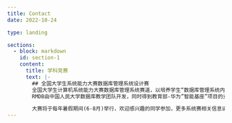 ```yaml
---
title: Contact
date: 2022-10-24

type: landing

sections:
  - block: markdown
    id: section-1
    content:
      title: 学科竞赛
      text: |-
        ## 全国大学生系统能力大赛数据库管理系统设计赛
        全国大学生计算机系统能力大赛数据库管理系统赛道，以培养学生“数据库管理系统内核实现”能力为目标。比赛为参赛队伍提供数据库管理系统代码框架[RMDB](https://gitlab.eduxiji.net/csc1/csc-db/db2024/-/tree/main/rmdb)，参赛队伍在RMDB的基础上，设计和实现一个完整的关系型数据库管理系统，该系统要求具备运行TPC-C基准测试（TPC-C是一个面向联机事务处理的测试基准）常用负载的能力。
        RMDB由中国人民大学数据库教学团队开发，同时得到教育部-华为”智能基座”项目的支持，平台、赛题和测试用例等得到了全国大学生计算机系统能力大赛数据库管理系统赛道技术委员会的支持和审核。系统能力大赛专家组和[101计划数据库系统课程工作组](https://101.pku.edu.cn/courseDetails?id=DC767C683D697417E0555943CA7634DE)给予了指导。

        大赛将于每年暑假期间(6-8月)举行，欢迎感兴趣的同学参加，更多系统赛相关信息请查阅[大赛官网](https://db.educg.net/#/index?TYPE=DB_S)。
---
```

